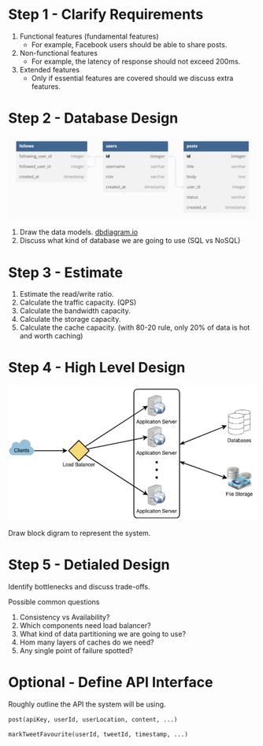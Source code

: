 # Step 1 - Clarify Requirements

1. Functional features (fundamental features)
   - For example, Facebook users should be able to share posts.
2. Non-functional features
   - For example, the latency of response should not exceed 200ms.
3. Extended features
   - Only if essential features are covered should we discuss extra features.

# Step 2 - Database Design

![data model](./data-model.png)

1. Draw the data models. [dbdiagram.io](https://dbdiagram.io/home)
2. Discuss what kind of database we are going to use (SQL vs NoSQL)

# Step 3 - Estimate

1. Estimate the read/write ratio.
2. Calculate the traffic capacity. (QPS)
3. Calculate the bandwidth capacity.
4. Calculate the storage capacity.
5. Calculate the cache capacity. (with 80-20 rule, only 20% of data is hot and worth caching)

# Step 4 - High Level Design

![blocks](./blocks.png)

Draw block digram to represent the system.

# Step 5 - Detialed Design

Identify bottlenecks and discuss trade-offs.

Possible common questions
1. Consistency vs Availability?
2. Which components need load balancer?
3. What kind of data partitioning we are going to use?
4. Hom many layers of caches do we need?
5. Any single point of failure spotted?

# Optional - Define API Interface

Roughly outline the API the system will be using.
```
post(apiKey, userId, userLocation, content, ...)
```
```
markTweetFavourite(userId, tweetId, timestamp, ...)
```